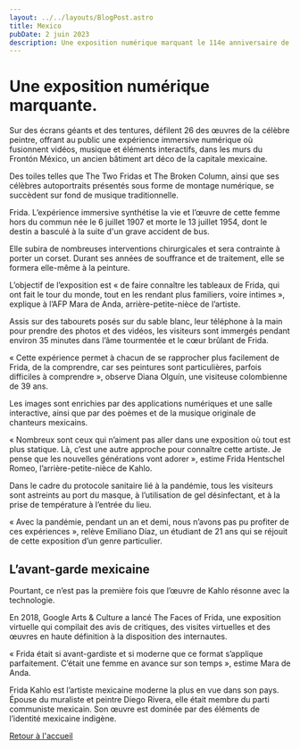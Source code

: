```yaml
---
layout: ../../layouts/BlogPost.astro
title: Mexico
pubDate: 2 juin 2023
description: Une exposition numérique marquant le 114e anniversaire de la naissance de la Mexicaine Frida Kahlo fait revivre à Mexico les toiles les plus emblématiques de cette artiste-peintre très en avance sur son temps. 
---
```

# Une exposition numérique marquante. 

Sur des écrans géants et des tentures, défilent 26 des œuvres de la célèbre peintre, offrant au public une expérience immersive numérique où fusionnent vidéos, musique et éléments interactifs, dans les murs du Frontón México, un ancien bâtiment art déco de la capitale mexicaine.  


 

Des toiles telles que The Two Fridas et The Broken Column, ainsi que ses célèbres autoportraits présentés sous forme de montage numérique, se succèdent sur fond de musique traditionnelle. 

Frida. L’expérience immersive synthétise la vie et l’œuvre de cette femme hors du commun née le 6 juillet 1907 et morte le 13 juillet 1954, dont le destin a basculé à la suite d'un grave accident de bus. 

 

Elle subira de nombreuses interventions chirurgicales et sera contrainte à porter un corset. Durant ses années de souffrance et de traitement, elle se formera elle-même à la peinture. 

 

L’objectif de l’exposition est « de faire connaître les tableaux de Frida, qui ont fait le tour du monde, tout en les rendant plus familiers, voire intimes », explique à l’AFP Mara de Anda, arrière-petite-nièce de l’artiste. 

 

Assis sur des tabourets posés sur du sable blanc, leur téléphone à la main pour prendre des photos et des vidéos, les visiteurs sont immergés pendant environ 35 minutes dans l’âme tourmentée et le cœur brûlant de Frida. 

 

« Cette expérience permet à chacun de se rapprocher plus facilement de Frida, de la comprendre, car ses peintures sont particulières, parfois difficiles à comprendre », observe Diana Olguín, une visiteuse colombienne de 39 ans. 

 

Les images sont enrichies par des applications numériques et une salle interactive, ainsi que par des poèmes et de la musique originale de chanteurs mexicains. 

 

« Nombreux sont ceux qui n’aiment pas aller dans une exposition où tout est plus statique. Là, c’est une autre approche pour connaître cette artiste. Je pense que les nouvelles générations vont adorer », estime Frida Hentschel Romeo, l’arrière-petite-nièce de Kahlo. 

 

Dans le cadre du protocole sanitaire lié à la pandémie, tous les visiteurs sont astreints au port du masque, à l’utilisation de gel désinfectant, et à la prise de température à l’entrée du lieu. 

 

« Avec la pandémie, pendant un an et demi, nous n’avons pas pu profiter de ces expériences », relève Emiliano Díaz, un étudiant de 21 ans qui se réjouit de cette exposition d’un genre particulier. 

## L’avant-garde mexicaine 

Pourtant, ce n’est pas la première fois que l’œuvre de Kahlo résonne avec la technologie. 

 

En 2018, Google Arts & Culture a lancé The Faces of Frida, une exposition virtuelle qui compilait des avis de critiques, des visites virtuelles et des œuvres en haute définition à la disposition des internautes. 

 

« Frida était si avant-gardiste et si moderne que ce format s’applique parfaitement. C’était une femme en avance sur son temps », estime Mara de Anda. 

 

Frida Kahlo est l’artiste mexicaine moderne la plus en vue dans son pays. Épouse du muraliste et peintre Diego Rivera, elle était membre du parti communiste mexicain. Son œuvre est dominée par des éléments de l’identité mexicaine indigène. 

[Retour à l'accueil](/)